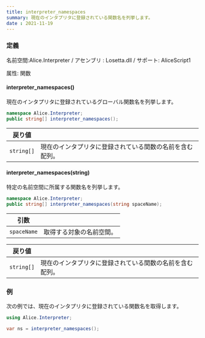 ```yaml
---
title: interpreter_namespaces
summary: 現在のインタプリタに登録されている関数名を列挙します。
date : 2021-11-19
---
```

### 定義
名前空間:Alice.Interpreter / アセンブリ : Losetta.dll / サポート: AliceScript1

属性: 関数

#### interpreter_namespaces()

現在のインタプリタに登録されているグローバル関数名を列挙します。

```cs title="AliceScript"
namespace Alice.Interpreter;
public string[] interpreter_namespaces();
```

|戻り値| |
|-|-|
|`string[]`|現在のインタプリタに登録されている関数の名前を含む配列。|

#### interpreter_namespaces(string)

特定の名前空間に所属する関数名を列挙します。

```cs title="AliceScript"
namespace Alice.Interpreter;
public string[] interpreter_namespaces(string spaceName);
```

|引数| |
|-|-|
|`spaceName`|取得する対象の名前空間。|

|戻り値| |
|-|-|
|`string[]`|現在のインタプリタに登録されている関数の名前を含む配列。|

### 例
次の例では、現在のインタプリタに登録されている関数名を取得します。

```cs title="AliceScript"
using Alice.Interpreter;

var ns = interpreter_namespaces();
```